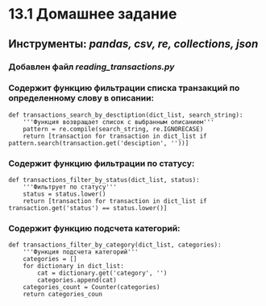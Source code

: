# 13.1 **Домашнее задание**

## Инструменты: *pandas, csv, re, collections, json*

### Добавлен файл *reading_transactions.py*

### Содержит функцию фильтрации списка транзакций по определенному слову в описании:
```
def transactions_search_by_desctiption(dict_list, search_string):
    '''Функция возвращает список с выбранным описанием'''
    pattern = re.compile(search_string, re.IGNORECASE)
    return [transaction for transaction in dict_list if pattern.search(transaction.get('desciption', ''))]
```

### Содержит функцию фильтрации по статусу:
```
def transactions_filter_by_status(dict_list, status):
    '''Фильтрует по статусу'''
    status = status.lower()
    return [transaction for transaction in dict_list if transaction.get('status') == status.lower()]
```

### Содержит функцию подсчета категорий:
```
def transactions_filter_by_category(dict_list, categories):
    '''Функция подсчета категорий'''
    categories = []
    for dictionary in dict_list:
        cat = dictionary.get('category', '')
        categories.append(cat)
    categories_count = Counter(categories)
    return categories_coun
```
